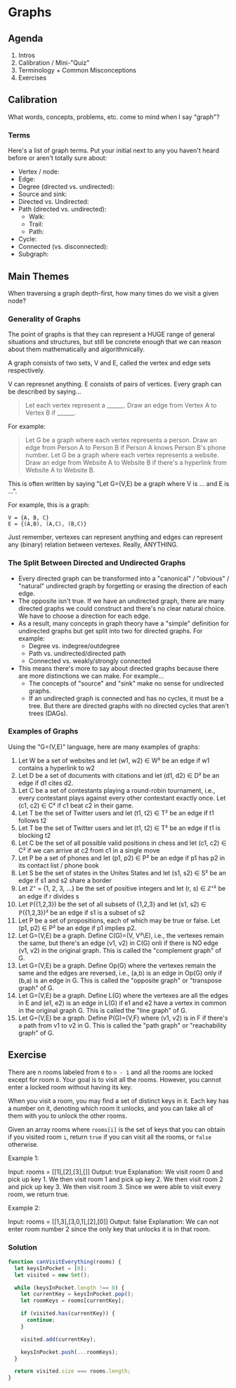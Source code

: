 # Graphs

## Agenda

1. Intros
2. Calibration / Mini-"Quiz"
3. Terminology + Common Misconceptions
4. Exercises

## Calibration

What words, concepts, problems, etc. come to mind when I say "graph"?

### Terms

Here's a list of graph terms. Put your initial next to any you haven't heard before or aren't totally sure about:

- Vertex / node:
- Edge:
- Degree (directed vs. undirected):
- Source and sink:
- Directed vs. Undirected:
- Path (directed vs. undirected):
  - Walk:
  - Trail:
  - Path:
- Cycle:
- Connected (vs. disconnected):
- Subgraph:

## Main Themes

When traversing a graph depth-first, how many times do we visit a given node?

### Generality of Graphs

The point of graphs is that they can represent a HUGE range of general situations and structures, but still be concrete enough that we can reason about them mathematically and algorithmically.

A graph consists of two sets, V and E, called the vertex and edge sets respectively.

V can represnet anything. E consists of pairs of vertices. Every graph can be described by saying...

> Let each vertex represent a ______. Draw an edge from Vertex A to Vertex B if ______.

For example:

> Let G be a graph where each vertex represents a person. Draw an edge from Person A to Person B if Person A knows Person B's phone number.
> Let G be a graph where each vertex represents a website. Draw an edge from Website A to Website B if there's a hyperlink from Website A to Website B.

This is often written by saying "Let G=(V,E) be a graph where V is ... and E is ...".

For example, this is a graph:

```text
V = {A, B, C}
E = {(A,B), (A,C), (B,C)}
```

Just remember, vertexes can represent anything and edges can represent any (binary) relation between vertexes. Really, ANYTHING.

### The Split Between Directed and Undirected Graphs

- Every directed graph can be transformed into a "canonical" / "obvious" / "natural" undirected graph by forgetting or erasing the direction of each edge.
- The opposite isn't true. If we have an undirected graph, there are many directed graphs we could construct and there's no clear natural choice. We have to choose a direction for each edge.
- As a result, many concepts in graph theory have a "simple" definition for undirected graphs but get split into two for directed graphs. For example:
  - Degree vs. indegree/outdegree
  - Path vs. undirected/directed path
  - Connected vs. weakly/strongly connected
- This means there's more to say about directed graphs because there are more distinctions we can make. For example...
  - The concepts of "source" and "sink" make no sense for undirected graphs.
  - If an undirected graph is connected and has no cycles, it must be a tree. But there are directed graphs with no directed cycles that aren't trees (DAGs).

### Examples of Graphs

Using the "G=(V,E)" language, here are many examples of graphs:

1. Let W be a set of websites and let (w1, w2) ∈ W² be an edge if w1 contains a hyperlink to w2
2. Let D be a set of documents with citations and let (d1, d2) ∈ D² be an edge if d1 cites d2.
3. Let C be a set of contestants playing a round-robin tournament, i.e., every contestant plays against every other contestant exactly once.  Let (c1, c2) ∈ C² if c1 beat c2 in their game.
4. Let T be the set of Twitter users and let (t1, t2) ∈ T² be an edge if t1 follows t2
5. Let T be the set of Twitter users and let (t1, t2) ∈ T² be an edge if t1 is blocking t2
6. Let C be the set of all possible valid positions in chess and let (c1, c2) ∈ C² if we can arrive at c2 from c1 in a single move
7. Let P be a set of phones and let (p1, p2) ∈ P² be an edge if p1 has p2 in its contact list / phone book
8. Let S be the set of states in the Unites States and let (s1, s2) ∈ S² be an edge if s1 and s2 share a border
9. Let ℤ⁺ = {1, 2, 3, ...} be the set of positive integers and let (r, s) ∈ ℤ⁺² be an edge if r divides s
10. Let ℙ({1,2,3}) be the set of all subsets of {1,2,3} and let (s1, s2) ∈ ℙ({1,2,3})² be an edge if s1 is a subset of s2
11. Let P be a set of propositions, each of which may be true or false. Let (p1, p2) ∈ P² be an edge if p1 implies p2.
12. Let G=(V,E) be a graph. Define C(G)=(V, V²\E), i.e., the vertexes remain the same, but there's an edge (v1, v2) in C(G) onli if there is NO edge (v1, v2) in the original graph. This is called the "complement graph" of G.
13. Let G=(V,E) be a graph. Define Op(G) where the vertexes remain the same and the edges are reversed, i.e., (a,b) is an edge in Op(G) only if (b,a) is an edge in G. This is called the "opposite graph" or "transpose graph" of G.
14. Let G=(V,E) be a graph. Define L(G) where the vertexes are all the edges in E and (e1, e2) is an edge in L(G) if e1 and e2 have a vertex in common in the original graph G. This is called the "line graph" of G.
15. Let G=(V,E) be a graph. Define P(G)=(V,F) where (v1, v2) is in F if there's a path from v1 to v2 in G. This is called the "path graph" or "reachability graph" of G.

## Exercise

There are n rooms labeled from `0` to `n - 1` and all the rooms are locked except for room `0`. Your goal is to visit all the rooms. However, you cannot enter a locked room without having its key.

When you visit a room, you may find a set of distinct keys in it. Each key has a number on it, denoting which room it unlocks, and you can take all of them with you to unlock the other rooms.

Given an array rooms where `rooms[i]` is the set of keys that you can obtain if you visited room `i`, return `true` if you can visit all the rooms, or `false` otherwise.

Example 1:

Input: rooms = [[1],[2],[3],[]]
Output: true
Explanation:
We visit room 0 and pick up key 1.
We then visit room 1 and pick up key 2.
We then visit room 2 and pick up key 3.
We then visit room 3.
Since we were able to visit every room, we return true.

Example 2:

Input: rooms = [[1,3],[3,0,1],[2],[0]]
Output: false
Explanation: We can not enter room number 2 since the only key that unlocks it is in that room.

### Solution

```js
function canVisitEverything(rooms) {
  let keysInPocket = [0];
  let visited = new Set();

  while (keysInPocket.length !== 0) {
    let currentKey = keysInPocket.pop();
    let roomKeys = rooms[currentKey];

    if (visited.has(currentKey)) {
      continue;
    }

    visited.add(currentKey);

    keysInPocket.push(...roomKeys);
  }

  return visited.size === rooms.length;
}
```
